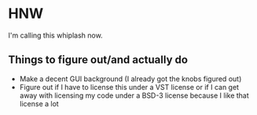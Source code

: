 # HNW

I'm calling this whiplash now.

## Things to figure out/and actually do
* Make a decent GUI background (I already got the knobs figured out)
* Figure out if I have to license this under a VST license or if I can get away with licensing my code under a BSD-3 license because I like that license a lot